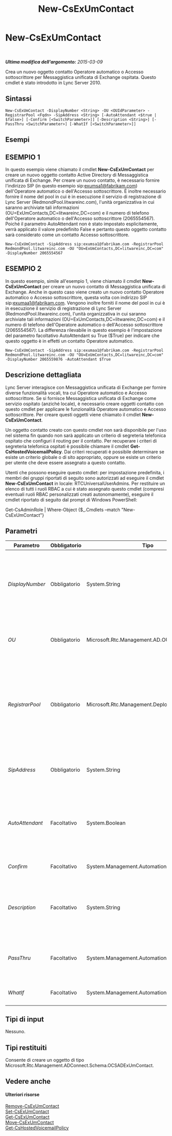 ﻿---
title: New-CsExUmContact
TOCTitle: New-CsExUmContact
ms:assetid: 085d0a0f-0efb-4c65-b742-2c1cb7a5ae8f
ms:mtpsurl: https://technet.microsoft.com/it-it/library/Gg398139(v=OCS.15)
ms:contentKeyID: 49299597
ms.date: 08/24/2015
mtps_version: v=OCS.15
ms.translationtype: HT
---

# New-CsExUmContact

 

_**Ultima modifica dell'argomento:** 2015-03-09_

Crea un nuovo oggetto contatto Operatore automatico o Accesso sottoscrittore per Messaggistica unificata di Exchange ospitata. Questo cmdlet è stato introdotto in Lync Server 2010.

## Sintassi

    New-CsExUmContact -DisplayNumber <String> -OU <OUIdParameter> -RegistrarPool <Fqdn> -SipAddress <String> [-AutoAttendant <$true | $false>] [-Confirm [<SwitchParameter>]] [-Description <String>] [-PassThru <SwitchParameter>] [-WhatIf [<SwitchParameter>]]

## Esempi

## ESEMPIO 1

In questo esempio viene chiamato il cmdlet **New-CsExUmContact** per creare un nuovo oggetto contatto Active Directory di Messaggistica unificata di Exchange. Per creare un nuovo contatto, è necessario fornire l'indirizzo SIP (in questo esempio sip:exumsa1@fabrikam.com) dell'Operatore automatico o dell'Accesso sottoscrittore. È inoltre necessario fornire il nome del pool in cui è in esecuzione il servizio di registrazione di Lync Server (RedmondPool.litwareinc.com), l'unità organizzativa in cui saranno archiviate tali informazioni (OU=ExUmContacts,DC=litwareinc,DC=com) e il numero di telefono dell'Operatore automatico o dell'Accesso sottoscrittore (2065554567). Poiché il parametro AutoAttendant non è stato impostato esplicitamente, verrà applicato il valore predefinito False e pertanto questo oggetto contatto sarà considerato come un contatto Accesso sottoscrittore.

    New-CsExUmContact -SipAddress sip:exumsa1@fabrikam.com -RegistrarPool RedmondPool.litwareinc.com -OU "OU=ExUmContacts,DC=litwareinc,DC=com" -DisplayNumber 2065554567

## ESEMPIO 2

In questo esempio, simile all'esempio 1, viene chiamato il cmdlet **New-CsExUmContact** per creare un nuovo contatto di Messaggistica unificata di Exchange. Anche in questo caso viene creato un nuovo contatto Operatore automatico o Accesso sottoscrittore, questa volta con indirizzo SIP sip:exumaa1@fabrikam.com. Vengono inoltre forniti il nome del pool in cui è in esecuzione il servizio di registrazione di Lync Server (RedmondPool.litwareinc.com), l'unità organizzativa in cui saranno archiviate tali informazioni (OU=ExUmContacts,DC=litwareinc,DC=com) e il numero di telefono dell'Operatore automatico o dell'Accesso sottoscrittore (2065554567). La differenza rilevabile in questo esempio è l'impostazione del parametro facoltativo AutoAttendant su True ($True) per indicare che questo oggetto è in effetti un contatto Operatore automatico.

    New-CsExUmContact -SipAddress sip:exumaa1@fabrikam.com -RegistrarPool RedmondPool.litwareinc.com -OU "OU=ExUmContacts,DC=litwareinc,DC=com" -DisplayNumber 2065559876 -AutoAttendant $True

## Descrizione dettagliata

Lync Server interagisce con Messaggistica unificata di Exchange per fornire diverse funzionalità vocali, tra cui Operatore automatico e Accesso sottoscrittore. Se si fornisce Messaggistica unificata di Exchange come servizio ospitato (anziché locale), è necessario creare oggetti contatto con questo cmdlet per applicare le funzionalità Operatore automatico e Accesso sottoscrittore. Per creare questi oggetti viene chiamato il cmdlet **New-CsExUmContact**.

Un oggetto contatto creato con questo cmdlet non sarà disponibile per l'uso nel sistema fin quando non sarà applicato un criterio di segreteria telefonica ospitato che configuri il routing per il contatto. Per recuperare i criteri di segreteria telefonica ospitati è possibile chiamare il cmdlet **Get-CsHostedVoicemailPolicy**. Dai criteri recuperati è possibile determinare se esiste un criterio globale o di sito appropriato, oppure se esiste un criterio per utente che deve essere assegnato a questo contatto.

Utenti che possono eseguire questo cmdlet: per impostazione predefinita, i membri dei gruppi riportati di seguito sono autorizzati ad eseguire il cmdlet **New-CsExUmContact** in locale: RTCUniversalUserAdmins. Per restituire un elenco di tutti i ruoli RBAC a cui è stato assegnato questo cmdlet (compresi eventuali ruoli RBAC personalizzati creati autonomamente), eseguire il cmdlet riportato di seguito dal prompt di Windows PowerShell:

Get-CsAdminRole | Where-Object {$\_.Cmdlets –match "New-CsExUmContact"}

## Parametri


<table>
<colgroup>
<col style="width: 25%" />
<col style="width: 25%" />
<col style="width: 25%" />
<col style="width: 25%" />
</colgroup>
<thead>
<tr class="header">
<th>Parametro</th>
<th>Obbligatorio</th>
<th>Tipo</th>
<th>Descrizione</th>
</tr>
</thead>
<tbody>
<tr class="odd">
<td><p><em>DisplayNumber</em></p></td>
<td><p>Obbligatorio</p></td>
<td><p>System.String</p></td>
<td><p>Il numero di telefono del contatto. I numeri visualizzati per ogni contatto devono essere univoci (ad esempio, due contatti Messaggistica unificata di Exchange non possono avere lo stesso numero visualizzato).</p>
<p>Questo valore può iniziare con un segno più (+) e può contenere qualsiasi numero di cifre. La prima cifra non può essere uno zero.</p></td>
</tr>
<tr class="even">
<td><p><em>OU</em></p></td>
<td><p>Obbligatorio</p></td>
<td><p>Microsoft.Rtc.Management.AD.OUIdParameter</p></td>
<td><p>L'unità organizzativa che conterrà questo contatto in Active Directory.</p>
<p>Tipo di dati completi: Microsoft.Rtc.Management.AD.OUIdParameter</p></td>
</tr>
<tr class="odd">
<td><p><em>RegistrarPool</em></p></td>
<td><p>Obbligatorio</p></td>
<td><p>Microsoft.Rtc.Management.Deploy.Fqdn</p></td>
<td><p>Il nome di dominio completo del pool su cui è in esecuzione il servizio di registrazione.</p>
<p>Un contatto Messaggistica unificata di Exchange in Lync Server non può essere spostato nei pool che fanno parte di distribuzioni di Microsoft Office Communications Server 2007 o di Microsoft Office Communications Server 2007 R2.</p>
<p>Tipo di dati completi: Microsoft.Rtc.Management.Deploy.Fqdn</p></td>
</tr>
<tr class="even">
<td><p><em>SipAddress</em></p></td>
<td><p>Obbligatorio</p></td>
<td><p>System.String</p></td>
<td><p>L'indirizzo SIP del contatto. Deve essere un nuovo indirizzo che non è già esistente come utente o contatto in Servizi di dominio Active Directory. Questo valore deve iniziare con la stringa sip: seguita dall'indirizzo SIP.</p></td>
</tr>
<tr class="odd">
<td><p><em>AutoAttendant</em></p></td>
<td><p>Facoltativo</p></td>
<td><p>System.Boolean</p></td>
<td><p>Specifica se questo oggetto contatto è un Operatore automatico. La funzionalità Operatore automatico mette a disposizione una serie di istruzioni vocali che consentono ai chiamanti di navigare nel sistema telefonico fino a raggiungere l'utente desiderato.</p>
<p>Valore predefinito: False</p></td>
</tr>
<tr class="even">
<td><p><em>Confirm</em></p></td>
<td><p>Facoltativo</p></td>
<td><p>System.Management.Automation.SwitchParameter</p></td>
<td><p>Viene visualizzata una richiesta di conferma prima di eseguire il comando.</p></td>
</tr>
<tr class="odd">
<td><p><em>Description</em></p></td>
<td><p>Facoltativo</p></td>
<td><p>System.String</p></td>
<td><p>Una descrizione del contatto. La descrizione consente agli amministratori di identificare il tipo di contatto (Operatore automatico o Accesso sottoscrittore), l'ubicazione, il provider o qualsiasi altra informazione che identifichi lo scopo di ciascun contatto Messaggistica unificata di Exchange.</p></td>
</tr>
<tr class="even">
<td><p><em>PassThru</em></p></td>
<td><p>Facoltativo</p></td>
<td><p>System.Management.Automation.SwitchParameter</p></td>
<td><p>Restituisce i risultati di questo comando. Con l'esecuzione del cmdlet viene visualizzato l'oggetto appena creato; se si include questo parametro tale output viene ripetuto, pertanto l'uso del parametro si rivela ridondante.</p></td>
</tr>
<tr class="odd">
<td><p><em>WhatIf</em></p></td>
<td><p>Facoltativo</p></td>
<td><p>System.Management.Automation.SwitchParameter</p></td>
<td><p>Descrive ciò che accadrebbe se si eseguisse il comando senza eseguirlo realmente.</p></td>
</tr>
</tbody>
</table>


## Tipi di input

Nessuno.

## Tipi restituiti

Consente di creare un oggetto di tipo Microsoft.Rtc.Management.ADConnect.Schema.OCSADExUmContact.

## Vedere anche

#### Ulteriori risorse

[Remove-CsExUmContact](remove-csexumcontact.md)  
[Set-CsExUmContact](set-csexumcontact.md)  
[Get-CsExUmContact](get-csexumcontact.md)  
[Move-CsExUmContact](move-csexumcontact.md)  
[Get-CsHostedVoicemailPolicy](get-cshostedvoicemailpolicy.md)

